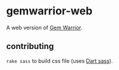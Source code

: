# gemwarrior-web

A web version of [Gem Warrior](https://github.com/michaelchadwick/gemwarrior).

## contributing

`rake sass` to build css file (uses [Dart sass](https://sass-lang.com/dart-sass)).
